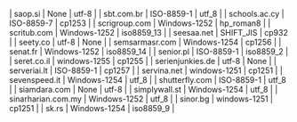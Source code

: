 | saop.si | None | utf-8 |
| sbt.com.br | ISO-8859-1 | utf_8 |
| schools.ac.cy | ISO-8859-7 | cp1253 |
| scrigroup.com | Windows-1252 | hp_roman8 |
| scritub.com | Windows-1252 | iso8859_13 |
| seesaa.net | SHIFT_JIS | cp932 |
| seety.co | utf-8 | None |
| semsarmasr.com | Windows-1254 | cp1256 |
| senat.fr | Windows-1252 | iso8859_14 |
| senior.pl | ISO-8859-1 | iso8859_2 |
| seret.co.il | windows-1255 | cp1255 |
| serienjunkies.de | utf-8 | None |
| serveriai.lt | ISO-8859-1 | cp1257 |
| servina.net | windows-1251 | cp1251 |
| sevenspeed.it | Windows-1254 | utf_8 |
| shutterfly.com | ISO-8859-1 | utf_8 |
| siamdara.com | None | utf-8 |
| simplywall.st | Windows-1254 | utf_8 |
| sinarharian.com.my | Windows-1252 | utf_8 |
| sinor.bg | windows-1251 | cp1251 |
| sk.rs | Windows-1254 | iso8859_9 |
